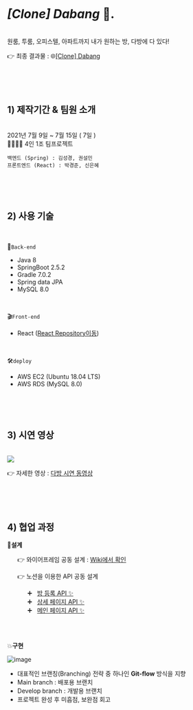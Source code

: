 # ***[Clone]* *Dabang*** 🐤.
<br>
 원룸, 투룸, 오피스텔, 아파트까지 내가 원하는 방, 
 다방에 다 있다!

 
👉 최종 결과물 : :globe_with_meridians:[[Clone] Dabang](http://dabangclone.s3-website.ap-northeast-2.amazonaws.com) 

<br>
<br>
<br>

## 1) 제작기간 & 팀원 소개
<br>
 2021년 7월 9일 ~ 7월 15일 ( 7일 )
<br>
👨‍👩‍👦‍👦 4인 1조 팀프로젝트

	백엔드 (Spring) : 김성경, 권설민
	프론트엔드 (React) : 박경준, 신은혜

<br>
<br>
<br>

## 2) 사용 기술
<br>

💾`Back-end`

- Java 8
- SpringBoot 2.5.2
- Gradle 7.0.2
- Spring data JPA
- MySQL 8.0
<br>

🎬`Front-end`
-  React ([React Repository이동]([https://github.com/Clone-Dabang/-Clone-DabangFront/tree/master/dabang_clone](https://github.com/Clone-Dabang/-Clone-DabangFront/tree/master/dabang_clone)))
<br>

🛠`deploy`
- AWS EC2 (Ubuntu 18.04 LTS)
- AWS RDS (MySQL 8.0)

<br>
<br>
<br>

## 3) 시연 영상
<br>
<img src="https://user-images.githubusercontent.com/83386688/126637466-fd257a11-90ac-4bb0-a049-76e704ed70b9.gif">


👉 자세한 영상 : [다방 시연 동영상](https://youtu.be/Jw2N5Bt5f4I)

<br>
<br>
<br>

## 4) 협업 과정
🔧**설계**

&nbsp;&nbsp;&nbsp;&nbsp;&nbsp;&nbsp;👉 와이어프레임 공동 설계 : [Wiki에서 확인](https://github.com/Clone-Dabang/-Clone-DabangBack/wiki/%F0%9F%94%8D%EC%99%80%EC%9D%B4%EC%96%B4%ED%94%84%EB%A0%88%EC%9E%84-%EC%84%A4%EA%B3%84)

&nbsp;&nbsp;&nbsp;&nbsp;&nbsp;&nbsp;👉 노션을 이용한 API 공동 설계

&nbsp;&nbsp;&nbsp;&nbsp;&nbsp;&nbsp;&nbsp;&nbsp;&nbsp;&nbsp;&nbsp;&nbsp;:heavy_plus_sign:    &nbsp;  [방 등록 API ✨](https://bittersweet-anemone-e54.notion.site/API-60d1d45b5dce444ba88d12a282a1b1e7)<br>
&nbsp;&nbsp;&nbsp;&nbsp;&nbsp;&nbsp;&nbsp;&nbsp;&nbsp;&nbsp;&nbsp;&nbsp;:heavy_plus_sign:    &nbsp;  [상세 페이지  API ✨](https://bittersweet-anemone-e54.notion.site/API-12ca68a6ac5e4cc3a708945eb3904d2c)<br>
&nbsp;&nbsp;&nbsp;&nbsp;&nbsp;&nbsp;&nbsp;&nbsp;&nbsp;&nbsp;&nbsp;&nbsp;:heavy_plus_sign:    &nbsp;  [메인 페이지 API ✨](https://www.notion.so/API-d98876db06434bc9b1c84f49e29d76c4)

<br>
<br>

💥**구현**

![image](https://s3.us-west-2.amazonaws.com/secure.notion-static.com/d88f8c83-638d-4769-bbcb-894b06dbe2c2/Untitled.png?X-Amz-Algorithm=AWS4-HMAC-SHA256&X-Amz-Credential=AKIAT73L2G45O3KS52Y5%2F20210722%2Fus-west-2%2Fs3%2Faws4_request&X-Amz-Date=20210722T073647Z&X-Amz-Expires=86400&X-Amz-Signature=88ceb9765067a70a1c88af6ee1427bcc80dff8dee7f9e91510b0e017ced8599f&X-Amz-SignedHeaders=host&response-content-disposition=filename%20%3D%22Untitled.png%22)

- 대표적인 브랜칭(Branching) 전략 중 하나인 **Git-flow** 방식을 지향
- Main branch : 배포용 브랜치
- Develop branch : 개발용 브랜치
- 프로젝트 완성 후 미흡점, 보완점 회고

